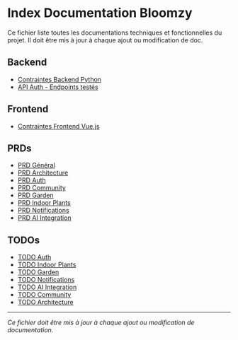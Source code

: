 # Index Documentation Bloomzy

Ce fichier liste toutes les documentations techniques et fonctionnelles du projet. Il doit être mis à jour à chaque ajout ou modification de doc.

## Backend
- [Contraintes Backend Python](backend.md)
- [API Auth - Endpoints testés](backend/auth_api.md)

## Frontend
- [Contraintes Frontend Vue.js](frontend.md)

## PRDs
- [PRD Général](prds/bloomzy_prd_general.md)
- [PRD Architecture](prds/bloomzy_prd_architecture.md)
- [PRD Auth](prds/bloomzy_prd_auth.md)
- [PRD Community](prds/bloomzy_prd_community.md)
- [PRD Garden](prds/bloomzy_prd_garden.md)
- [PRD Indoor Plants](prds/bloomzy_prd_indoor_plants.md)
- [PRD Notifications](prds/bloomzy_prd_notifications.md)
- [PRD AI Integration](prds/bloomzy_prd_ai_integration.md)

## TODOs
- [TODO Auth](todos/todo_auth.md)
- [TODO Indoor Plants](todos/todo_indoor_plants.md)
- [TODO Garden](todos/todo_garden.md)
- [TODO Notifications](todos/todo_notifications.md)
- [TODO AI Integration](todos/todo_ai_integration.md)
- [TODO Community](todos/todo_community.md)
- [TODO Architecture](todos/todo_architecture.md)

---
*Ce fichier doit être mis à jour à chaque ajout ou modification de documentation.*

